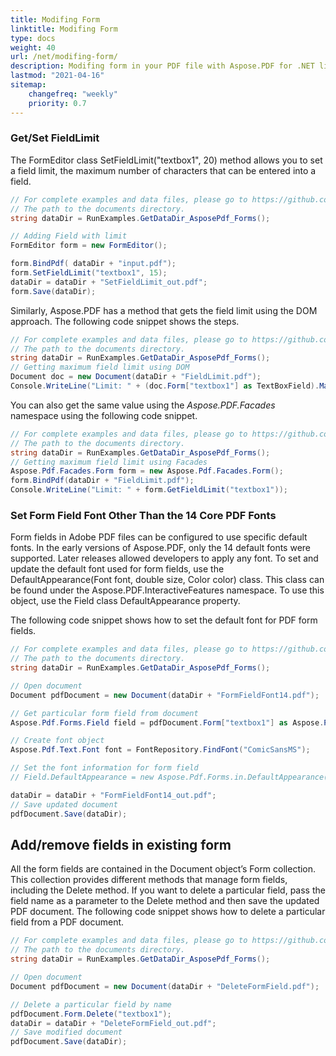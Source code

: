 ```yaml
---
title: Modifing Form
linktitle: Modifing Form
type: docs
weight: 40
url: /net/modifing-form/
description: Modifing form in your PDF file with Aspose.PDF for .NET library. You can Add or remove fields in existing form, getand set fieldlimit and etc.
lastmod: "2021-04-16"
sitemap:
    changefreq: "weekly"
    priority: 0.7
---
```


### Get/Set FieldLimit

The FormEditor class SetFieldLimit("textbox1", 20) method allows you to set a field limit, the maximum number of characters that can be entered into a field.

```csharp
// For complete examples and data files, please go to https://github.com/aspose-pdf/Aspose.PDF-for-.NET
// The path to the documents directory.
string dataDir = RunExamples.GetDataDir_AsposePdf_Forms();

// Adding Field with limit
FormEditor form = new FormEditor();

form.BindPdf( dataDir + "input.pdf");
form.SetFieldLimit("textbox1", 15);
dataDir = dataDir + "SetFieldLimit_out.pdf";
form.Save(dataDir);
```
Similarly, Aspose.PDF has a method that gets the field limit using the DOM approach. The following code snippet shows the steps.

```csharp
// For complete examples and data files, please go to https://github.com/aspose-pdf/Aspose.PDF-for-.NET
// The path to the documents directory.
string dataDir = RunExamples.GetDataDir_AsposePdf_Forms();
// Getting maximum field limit using DOM
Document doc = new Document(dataDir + "FieldLimit.pdf");
Console.WriteLine("Limit: " + (doc.Form["textbox1"] as TextBoxField).MaxLen);
```
You can also get the same value using the *Aspose.PDF.Facades* namespace using the following code snippet.

```csharp
// For complete examples and data files, please go to https://github.com/aspose-pdf/Aspose.PDF-for-.NET
// The path to the documents directory.
string dataDir = RunExamples.GetDataDir_AsposePdf_Forms();
// Getting maximum field limit using Facades
Aspose.Pdf.Facades.Form form = new Aspose.Pdf.Facades.Form();
form.BindPdf(dataDir + "FieldLimit.pdf");
Console.WriteLine("Limit: " + form.GetFieldLimit("textbox1"));
```

### Set Form Field Font Other Than the 14 Core PDF Fonts

Form fields in Adobe PDF files can be configured to use specific default fonts. In the early versions of Aspose.PDF, only the 14 default fonts were supported. Later releases allowed developers to apply any font. To set and update the default font used for form fields, use the DefaultAppearance(Font font, double size, Color color) class. This class can be found under the Aspose.PDF.InteractiveFeatures namespace. To use this object, use the Field class DefaultAppearance property.

The following code snippet shows how to set the default font for PDF form fields.

```csharp
// For complete examples and data files, please go to https://github.com/aspose-pdf/Aspose.PDF-for-.NET
// The path to the documents directory.
string dataDir = RunExamples.GetDataDir_AsposePdf_Forms();

// Open document
Document pdfDocument = new Document(dataDir + "FormFieldFont14.pdf");

// Get particular form field from document
Aspose.Pdf.Forms.Field field = pdfDocument.Form["textbox1"] as Aspose.Pdf.Forms.Field;

// Create font object
Aspose.Pdf.Text.Font font = FontRepository.FindFont("ComicSansMS");

// Set the font information for form field
// Field.DefaultAppearance = new Aspose.Pdf.Forms.in.DefaultAppearance(font, 10, System.Drawing.Color.Black);

dataDir = dataDir + "FormFieldFont14_out.pdf";
// Save updated document
pdfDocument.Save(dataDir);
```
## Add/remove fields in existing form

All the form fields are contained in the Document object’s Form collection. This collection provides different methods that manage form fields, including the Delete method. If you want to delete a particular field, pass the field name as a parameter to the Delete method and then save the updated PDF document. The following code snippet shows how to delete a particular field from a PDF document.

```csharp
// For complete examples and data files, please go to https://github.com/aspose-pdf/Aspose.PDF-for-.NET
// The path to the documents directory.
string dataDir = RunExamples.GetDataDir_AsposePdf_Forms();

// Open document
Document pdfDocument = new Document(dataDir + "DeleteFormField.pdf");

// Delete a particular field by name
pdfDocument.Form.Delete("textbox1");
dataDir = dataDir + "DeleteFormField_out.pdf";
// Save modified document
pdfDocument.Save(dataDir);
```

